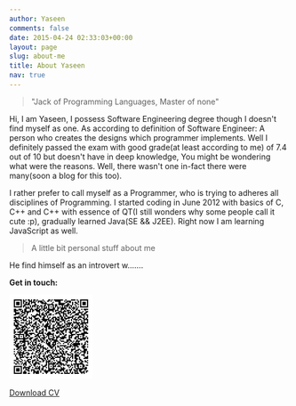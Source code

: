 ```yaml
---
author: Yaseen
comments: false
date: 2015-04-24 02:33:03+00:00
layout: page
slug: about-me
title: About Yaseen
nav: true
---
```


<!-- <p class="banner"><img src="/images/kido.jpg" alt="Kaustav Das Modak" style="width: 250px;"></p> -->

>"Jack of Programming Languages, Master of none"

Hi, I am Yaseen, I possess Software Engineering degree though I doesn't find myself as one. As according to definition of Software Engineer: A person who creates the designs which programmer implements. Well I definitely passed the exam with good grade(at least according to me) of 7.4 out of 10 but doesn't have in deep knowledge, You might be wondering what were the reasons. Well, there wasn't one in-fact there were many(soon a blog for this too).

 I rather prefer to call myself as a Programmer, who is trying to adheres all disciplines of Programming. I started coding in June 2012 with basics of C, C++ and C++ with essence of QT(I still wonders why some people call it cute :p), gradually learned Java(SE && J2EE). Right now I am learning JavaScript as well.

>A little bit personal stuff about me

He find himself as an introvert w.......


<!-- Find him on [Twitter](http://twitter.com/kaustavdm), [Github](https://github.com/kaustavdm), [LinkedIn](http://in.linkedin.com/in/kaustavdm/), [Facebook](https://facebook.com/kaustavdm), [Flickr](http://www.flickr.com/photos/kaustav_das_modak/), [Mozillians](https://mozillians.org/en-US/u/kaustavdm/) or [Telegram](https://telegram.me/kaustavdm).-->

**Get in touch:**

![VCard QR Code](/images/vcard-qrcode.jpg)

<a href="/static/cv/Yaseen-CV-Apr-2016.pdf" class="button">Download CV</a>
